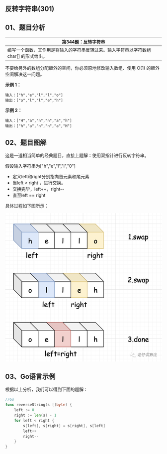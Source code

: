  
##  反转字符串(301)
 

## 01、题目分析

| 第344题：反转字符串                                          |
| ------------------------------------------------------------ |
| 编写一个函数，其作用是将输入的字符串反转过来。输入字符串以字符数组 char[] 的形式给出。 |

不要给另外的数组分配额外的空间，你必须原地修改输入数组、使用 O(1) 的额外空间解决这一问题。

**示例 1：**

```
输入：["h","e","l","l","o"]
输出：["o","l","l","e","h"]
```

**示例 2：**

```
输入：["H","a","n","n","a","h"]
输出：["h","a","n","n","a","H"]
```

## 02、题目图解

这是一道相当简单的经典题目，直接上题解：使用双指针进行反转字符串。

假设输入字符串为["h","e","l","l","0"]

- 定义left和right分别指向首元素和尾元素
- 当left < right ，进行交换。
- 交换完毕，left++，right--
- 直至left == right

具体过程如下图所示：


<img src="301/1.jpg" alt="PNG" style="zoom:67%"/>

## 03、Go语言示例

根据以上分析，我们可以得到下面的题解：

```go
//Go
func reverseString(s []byte) {
	left := 0
	right := len(s) - 1
	for left < right {
		s[left], s[right] = s[right], s[left]
		left++
		right--
	}
}
```

